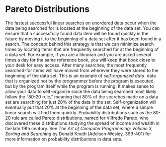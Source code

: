 # Pareto Distributions

The fastest successful linear searches on unordered data occur when the data being searched for is located at the beginning of the data set. You can ensure that a successfully found data item will be found quickly in the future by moving it to the beginning of a data set after it has been found in a search. The concept behind this strategy is that we can minimize search times by locating items that are frequently searched for at the beginning of a data set. For example, if you are a librarian and you are asked several times a day for the same reference book, you will keep that book close to your desk for easy access. After many searches, the most frequently searched-for items will have moved from wherever they were stored to the beginning of the data set. This is an example of _self-organized data_: data that is organized not by the programmer before the program is executed, but by the program itself while the program is running. It makes sense to allow your data to self-organize since the data being searched most likely follow the “80-20 rule,” meaning that 80% of the searches made on a data set are searching for just 20% of the data in the set. Self-organization will eventually put that 20% at the beginning of the data set, where a simple linear search will find them quickly. Probability distributions such as the 80-20 rule are called Pareto distributions, named for Vilfredo Pareto, who discovered these distributions studying the spread of income and wealth in the late 19th century. See _The Art of Computer Programming: Volume 3, Sorting and Searching_ by Donald Knuth (Addison-Wesley, 399-401) for more information on probability distributions in data sets.
